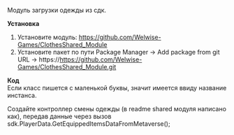 Модуль загрузки одежды из сдк.

<b>Установка</b>
1. Установите модуль: https://github.com/Welwise-Games/ClothesShared_Module
2. Установите пакет по пути Package Manager -> Add package from git URL -> https://https://github.com/Welwise-Games/ClothesShared_Module.git

<b>Код</b><br>
Если класс пишется с маленькой буквы, значит имеется ввиду название инстанса. 

Создайте контроллер смены одежды (в readme shared модуля написано как), передав данные через вызов sdk.PlayerData.GetEquippedItemsDataFromMetaverse();
